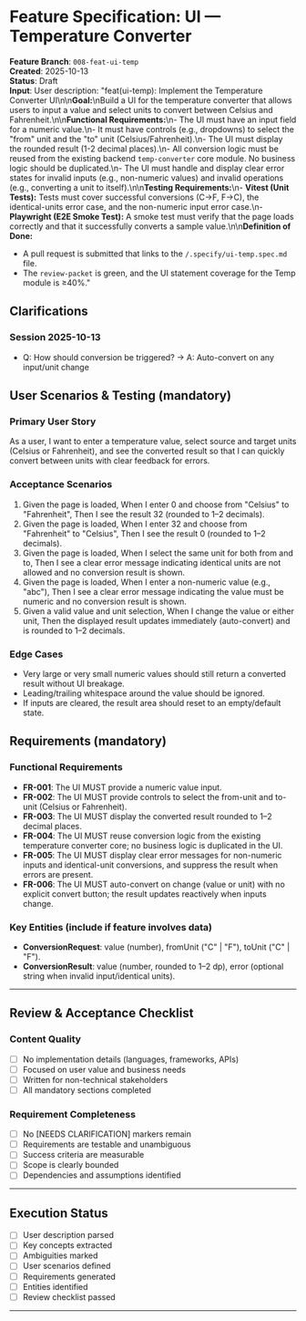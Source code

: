 # Feature Specification: UI — Temperature Converter

**Feature Branch**: `008-feat-ui-temp`  
**Created**: 2025-10-13  
**Status**: Draft  
**Input**: User description: "feat(ui-temp): Implement the Temperature Converter UI\n\n**Goal:**\nBuild a UI for the temperature converter that allows users to input a value and select units to convert between Celsius and Fahrenheit.\n\n**Functional Requirements:**\n- The UI must have an input field for a numeric value.\n- It must have controls (e.g., dropdowns) to select the \"from\" unit and the \"to\" unit (Celsius/Fahrenheit).\n- The UI must display the rounded result (1-2 decimal places).\n- All conversion logic must be reused from the existing backend `temp-converter` core module. No business logic should be duplicated.\n- The UI must handle and display clear error states for invalid inputs (e.g., non-numeric values) and invalid operations (e.g., converting a unit to itself).\n\n**Testing Requirements:**\n- **Vitest (Unit Tests):** Tests must cover successful conversions (C→F, F→C), the identical-units error case, and the non-numeric input error case.\n- **Playwright (E2E Smoke Test):** A smoke test must verify that the page loads correctly and that it successfully converts a sample value.\n\n**Definition of Done:**
- A pull request is submitted that links to the `/.specify/ui-temp.spec.md` file.
- The `review-packet` is green, and the UI statement coverage for the Temp module is ≥40%."

## Clarifications

### Session 2025-10-13
- Q: How should conversion be triggered? → A: Auto-convert on any input/unit change

## User Scenarios & Testing (mandatory)

### Primary User Story
As a user, I want to enter a temperature value, select source and target units (Celsius or Fahrenheit), and see the converted result so that I can quickly convert between units with clear feedback for errors.

### Acceptance Scenarios
1. Given the page is loaded, When I enter 0 and choose from "Celsius" to "Fahrenheit", Then I see the result 32 (rounded to 1–2 decimals).
2. Given the page is loaded, When I enter 32 and choose from "Fahrenheit" to "Celsius", Then I see the result 0 (rounded to 1–2 decimals).
3. Given the page is loaded, When I select the same unit for both from and to, Then I see a clear error message indicating identical units are not allowed and no conversion result is shown.
4. Given the page is loaded, When I enter a non-numeric value (e.g., "abc"), Then I see a clear error message indicating the value must be numeric and no conversion result is shown.
5. Given a valid value and unit selection, When I change the value or either unit, Then the displayed result updates immediately (auto-convert) and is rounded to 1–2 decimals.

### Edge Cases
- Very large or very small numeric values should still return a converted result without UI breakage.
- Leading/trailing whitespace around the value should be ignored.
- If inputs are cleared, the result area should reset to an empty/default state.

## Requirements (mandatory)

### Functional Requirements
- **FR-001**: The UI MUST provide a numeric value input.
- **FR-002**: The UI MUST provide controls to select the from-unit and to-unit (Celsius or Fahrenheit).
- **FR-003**: The UI MUST display the converted result rounded to 1–2 decimal places.
- **FR-004**: The UI MUST reuse conversion logic from the existing temperature converter core; no business logic is duplicated in the UI.
- **FR-005**: The UI MUST display clear error messages for non-numeric inputs and identical-unit conversions, and suppress the result when errors are present.
- **FR-006**: The UI MUST auto-convert on change (value or unit) with no explicit convert button; the result updates reactively when inputs change.

### Key Entities (include if feature involves data)
- **ConversionRequest**: value (number), fromUnit ("C" | "F"), toUnit ("C" | "F").
- **ConversionResult**: value (number, rounded to 1–2 dp), error (optional string when invalid input/identical units).

---

## Review & Acceptance Checklist

### Content Quality
- [ ] No implementation details (languages, frameworks, APIs)
- [ ] Focused on user value and business needs
- [ ] Written for non-technical stakeholders
- [ ] All mandatory sections completed

### Requirement Completeness
- [ ] No [NEEDS CLARIFICATION] markers remain
- [ ] Requirements are testable and unambiguous  
- [ ] Success criteria are measurable
- [ ] Scope is clearly bounded
- [ ] Dependencies and assumptions identified

---

## Execution Status

- [ ] User description parsed
- [ ] Key concepts extracted
- [ ] Ambiguities marked
- [ ] User scenarios defined
- [ ] Requirements generated
- [ ] Entities identified
- [ ] Review checklist passed

---
